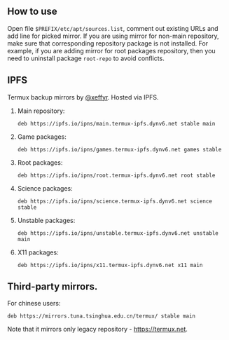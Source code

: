 ## How to use

Open file `$PREFIX/etc/apt/sources.list`, comment out existing URLs and add line for picked mirror.
If you are using mirror for non-main repository, make sure that corresponding repository package is
not installed. For example, if you are adding mirror for root packages repository, then you need to
uninstall package `root-repo` to avoid conflicts.

## IPFS

Termux backup mirrors by [@xeffyr](https://github.com/xeffyr). Hosted via IPFS.

1. Main repository:
   ```
   deb https://ipfs.io/ipns/main.termux-ipfs.dynv6.net stable main
   ```

2. Game packages:
   ```
   deb https://ipfs.io/ipns/games.termux-ipfs.dynv6.net games stable
   ```

3. Root packages:
   ```
   deb https://ipfs.io/ipns/root.termux-ipfs.dynv6.net root stable
   ```

4. Science packages:
   ```
   deb https://ipfs.io/ipns/science.termux-ipfs.dynv6.net science stable
   ```

5. Unstable packages:
   ```
   deb https://ipfs.io/ipns/unstable.termux-ipfs.dynv6.net unstable main
   ```

6. X11 packages:
   ```
   deb https://ipfs.io/ipns/x11.termux-ipfs.dynv6.net x11 main
   ```

## Third-party mirrors.

For chinese users:
```
deb https://mirrors.tuna.tsinghua.edu.cn/termux/ stable main
```
Note that it mirrors only legacy repository - https://termux.net.
